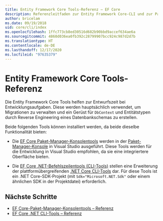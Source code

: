 ```yaml
---
title: Entity Framework Core Tools-Referenz – EF Core
description: Referenzleitfaden zur Entity Framework Core-CLI und zur Paket-Manager-Konsole in Visual Studio
author: bricelam
ms.date: 09/19/2018
uid: core/cli/index
ms.openlocfilehash: 1ffc773cb8ed30516d682b90bbd9accef634ae6a
ms.sourcegitcommit: 4860d036ea0fb392c28799907bcc924c987d2d7b
ms.translationtype: HT
ms.contentlocale: de-DE
ms.lasthandoff: 12/17/2020
ms.locfileid: "97635379"
---
```

# <a name="entity-framework-core-tools-reference"></a>Entity Framework Core Tools-Referenz

Die Entity Framework Core Tools helfen zur Entwurfszeit bei Entwicklungsaufgaben. Diese werden hauptsächlich verwendet, um Migrationen zu verwalten und ein Gerüst für `DbContext` und Entitätstypen durch Reverse Engineering eines Datenbankschemas zu erstellen.

Beide folgenden Tools können installiert werden, da beide dieselbe Funktionalität bieten:

* Die [EF Core Paket-Manager-Konsolentools](xref:core/cli/powershell) werden in der [Paket-Manager-Konsole](/nuget/tools/package-manager-console) in Visual Studio ausgeführt. Diese Tools werden für die Entwicklung in Visual Studio empfohlen, da sie eine integriertere Oberfläche bieten.

* Die [EF Core .NET-Befehlszeilentools (CLI-Tools)](xref:core/cli/dotnet) stellen eine Erweiterung der plattformübergreifenden [.NET Core CLI-Tools](/dotnet/core/tools/) dar. Für diese Tools ist ein .NET Core-SDK-Projekt (mit `Sdk="Microsoft.NET.Sdk"` oder einem ähnlichen SDK in der Projektdatei) erforderlich.

## <a name="next-steps"></a>Nächste Schritte

* [EF Core-Paket-Manager-Konsolentools – Referenz](xref:core/cli/powershell)
* [EF Core .NET CLI-Tools – Referenz](xref:core/cli/dotnet)
